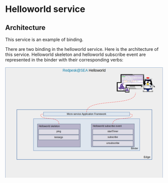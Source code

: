 # Helloworld service

## Architecture

This service is an example of binding.

There are two binding in the helloworld service. Here is the architecture of this service. Helloworld skeleton and helloworld subscribe event are represented in the binder with their corresponding verbs:

![Helloworld Architecture](./images/helloworld.png)
